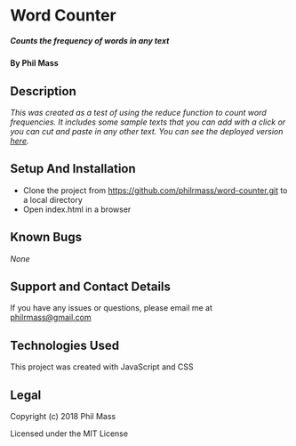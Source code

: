 # Word Counter

##### _Counts the frequency of words in any text_

#### By **Phil Mass**

## Description

_This was created as a test of using the reduce function to count word frequencies. It includes some sample texts that you can add with a click or you can cut and paste in any other text. You can see the deployed version [here](https://philrmass.github.io/word-counter/)._

## Setup And Installation

* Clone the project from https://github.com/philrmass/word-counter.git to a local directory
* Open index.html in a browser

## Known Bugs

_None_

## Support and Contact Details

If you have any issues or questions, please email me at philrmass@gmail.com

## Technologies Used

This project was created with JavaScript and CSS

## Legal

Copyright (c) 2018 Phil Mass

Licensed under the MIT License
